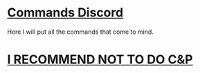 # <a href="https://github.com/ll-Exanime-ll/CommandsDiscord">Commands Discord</a>
<a>Here I will put all the commands that come to mind.</a>
# <a href="https://github.com/ll-Exanime-ll/CommandsDiscord#i-recommend-not-to-do-cp">I RECOMMEND NOT TO DO C&P</a>
